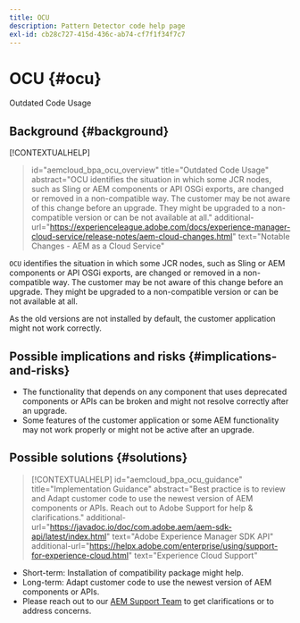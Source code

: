 ```yaml
---
title: OCU
description: Pattern Detector code help page
exl-id: cb28c727-415d-436c-ab74-cf7f1f34f7c7
---
```

# OCU {#ocu}

Outdated Code Usage

## Background {#background}

[!CONTEXTUALHELP]
>id="aemcloud_bpa_ocu_overview"
>title="Outdated Code Usage"
>abstract="OCU identifies the situation in which some JCR nodes, such as Sling or AEM components or API OSGi exports, are changed or removed in a non-compatible way. The customer may be not aware of this change before an upgrade. They might be upgraded to a non-compatible version or can be not available at all."
>additional-url="https://experienceleague.adobe.com/docs/experience-manager-cloud-service/release-notes/aem-cloud-changes.html" text="Notable Changes - AEM as a Cloud Service"

`OCU` identifies the situation in which some JCR nodes, such as Sling or AEM components or API OSGi exports, are changed or removed in a non-compatible way. The customer may be not aware of this change before an upgrade. They might be upgraded to a non-compatible version or can be not available at all.

As the old versions are not installed by default, the customer application might not work correctly.

## Possible implications and risks {#implications-and-risks}

* The functionality that depends on any component that uses deprecated components or APIs can be broken and might not resolve correctly after an upgrade.
* Some features of the customer application or some AEM functionality may not work properly or might not be active after an upgrade.

## Possible solutions {#solutions}

>[!CONTEXTUALHELP]
>id="aemcloud_bpa_ocu_guidance"
>title="Implementation Guidance"
>abstract="Best practice is to review and Adapt customer code to use the newest version of AEM components or APIs. Reach out to Adobe Support for help & clarifications."
>additional-url="https://javadoc.io/doc/com.adobe.aem/aem-sdk-api/latest/index.html" text="Adobe Experience Manager SDK API"
>additional-url="https://helpx.adobe.com/enterprise/using/support-for-experience-cloud.html" text="Experience Cloud Support"

* Short-term: Installation of compatibility package might help.
* Long-term: Adapt customer code to use the newest version of AEM components or APIs.
* Please reach out to our [AEM Support Team](https://helpx.adobe.com/enterprise/using/support-for-experience-cloud.html) to get clarifications or to address concerns.
